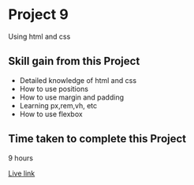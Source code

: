 # Project 9

Using html and css

## Skill gain from this Project

- Detailed knowledge of html and css
- How to use positions
- How to use margin and padding
- Learning px,rem,vh, etc
- How to use flexbox

## Time taken to complete this Project 

 9 hours

 

 
 [Live link](https://snazzy-pixie-f25632.netlify.app/)
